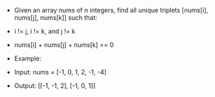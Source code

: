 - Given an array nums of n integers, find all unique triplets [nums[i], nums[j], nums[k]] such that:

* i != j, i != k, and j != k

* nums[i] + nums[j] + nums[k] == 0

* Example:

- Input: nums = [-1, 0, 1, 2, -1, -4]

- Output: [[-1, -1, 2], [-1, 0, 1]]
